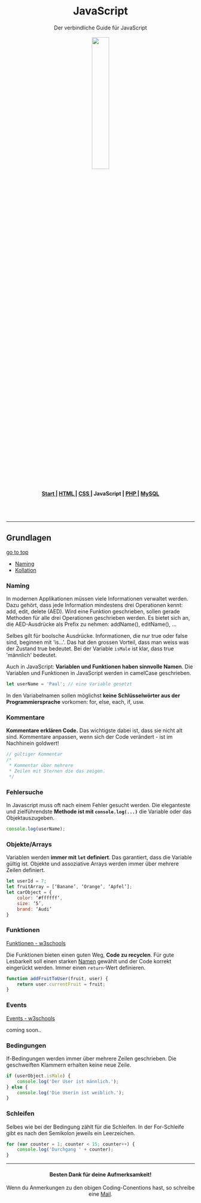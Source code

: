 <h1 align="center">JavaScript</h1>

<div align="center">Der verbindliche Guide für JavaScript</div>

<br>
<div align="center">
<img src="https://www.fhgr.ch/typo3conf/ext/sfptemplate/RootPage/Default/Resources/Public/Partials/Logo/Images/Logo.svg" width="30%">
</div>
<br>
<div align="center">
  <h4>
    <a href="../README.md">
      Start
    </a>
    <span> | </span>
    <a href="../html/HTML.md">
      HTML
    </a>
    <span> | </span>
    <a href="../css/CSS.md">
      CSS
    </a>
    <span> | </span>
    <span>
      JavaScript
    </span>
    <span> | </span>
    <a href="../php/PHP.md">
      PHP
    </a>
    <span> | </span>
    <a href="../mysql/MYSQL.md">
      MySQL
    </a>
  </h4>
</div>

<br><br>

-----

## Grundlagen

[go to top](#JavaScript)

- [Naming](#Naming)
- [Kollation](#Kollation)

### Naming

In modernen Applikationen müssen viele Informationen verwaltet werden. Dazu gehört, dass jede Information mindestens drei Operationen kennt: add, edit, delete (AED). Wird eine Funktion geschrieben, sollen gerade Methoden für alle drei Operationen geschrieben werden. Es bietet sich an, die AED-Ausdrücke als Prefix zu nehmen: addName(), editName(), ...

Selbes gilt für boolsche Ausdrücke. Informationen, die nur true oder false sind, beginnen mit 'is...'. Das hat den grossen Vorteil, dass man weiss was der Zustand true bedeutet. Bei der Variable ``isMale`` ist klar, dass true 'männlich' bedeutet.

Auch in JavaScript: **Variablen und Funktionen haben sinnvolle Namen**.
Die Variablen und Funktionen in JavaScript werden in camelCase geschrieben.

```js
let userName = 'Paul'; // eine Variable gesetzt
```

In den Variabelnamen sollen möglichst **keine Schlüsselwörter aus der Programmiersprache** vorkomen: for, else, each, if, usw.

### Kommentare

**Kommentare erklären Code.** Das wichtigste dabei ist, dass sie nicht alt sind. Kommentare anpassen, wenn sich der Code verändert - ist im Nachhinein goldwert!

```js
// gültiger Kommentar
/*
 * Kommentar über mehrere
 * Zeilen mit Sternen die das zeigen.
 */
```

### Fehlersuche

In Javascript muss oft nach einem Fehler gesucht werden. Die eleganteste und zielführendste **Methode ist mit ``console.log(...)``** die Variable oder das Objektauszugeben.

```js
console.log(userName);
```

### Objekte/Arrays

Variablen werden **immer mit ``let`` definiert**. Das garantiert, dass die Variable gültig ist. Objekte und assoziative Arrays werden immer über mehrere Zeilen definiert.

```js
let userId = 7;
let fruitArray = [‘Banane’, ‘Orange’, ‘Apfel’];
let carObject = {
    color: ‘#ffffff‘,
    size: ‘5’,
    brand: ‘Audi’
}
```

### Funktionen

[Funktionen - w3schools](https://www.w3schools.com/js/js_functions.asp)

Die Funktionen bieten einen guten Weg, **Code zu recyclen**. Für gute Lesbarkeit soll einen starken [Namen](#Grundlagen) gewählt und der Code korrekt eingerückt werden. Immer einen ``return``-Wert definieren.

```js
function addFruitToUser(fruit, user) {
    return user.currentFruit = fruit;
}
```

### Events

[Events - w3schools](https://api.jquery.com/category/events/)

coming soon..


### Bedingungen

If-Bedingungen werden immer über mehrere Zeilen geschrieben. Die geschweiften Klammern erhalten keine neue Zeile.

```js
if (userObject.isMale) {
    console.log('Der User ist männlich.');
} else {
    console.log('Die Userin ist weiblich.');
}
```

### Schleifen

Selbes wie bei der Bedingung zählt für die Schleifen. In der For-Schleife gibt es nach den Semikolon jeweils ein Leerzeichen.

```js
for (var counter = 1; counter < 15; counter++) {
    console.log('Durchgang ' + counter);
}
```

----

<div align="center">
  <h4>Besten Dank für deine Aufmerksamkeit!</h4>
  
  Wenn du Anmerkungen zu den obigen Coding-Conentions hast, so schreibe eine [Mail](mailto:samuel.rhyner@fhgr.ch).
</div>
